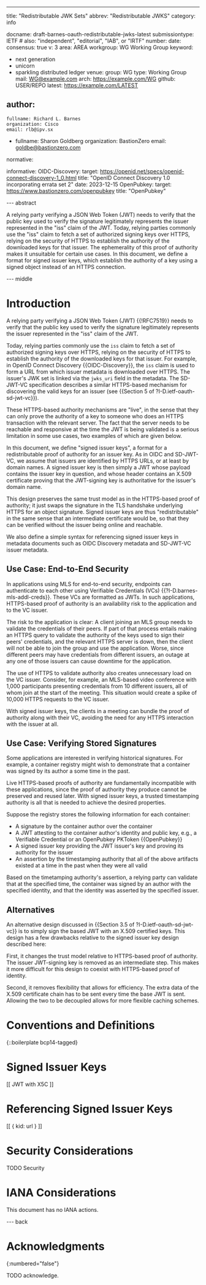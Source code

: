 ---
title: "Redistributable JWK Sets"
abbrev: "Redistributable JWKS"
category: info

docname: draft-barnes-oauth-redistributable-jwks-latest
submissiontype: IETF  # also: "independent", "editorial", "IAB", or "IRTF"
number:
date:
consensus: true
v: 3
area: AREA
workgroup: WG Working Group
keyword:
 - next generation
 - unicorn
 - sparkling distributed ledger
venue:
  group: WG
  type: Working Group
  mail: WG@example.com
  arch: https://example.com/WG
  github: USER/REPO
  latest: https://example.com/LATEST

author:
 -
    fullname: Richard L. Barnes
    organization: Cisco
    email: rlb@ipv.sx
 -
    fullname: Sharon Goldberg
    organization: BastionZero
    email: goldbe@bastionzero.com

normative:

informative:
  OIDC-Discovery:
    target: https://openid.net/specs/openid-connect-discovery-1_0.html
    title: "OpenID Connect Discovery 1.0 incorporating errata set 2"
    date: 2023-12-15
  OpenPubkey:
    target: https://www.bastionzero.com/openpubkey
    title: "OpenPubkey"

--- abstract

A relying party verifying a JSON Web Token (JWT) needs to verify that the public
key used to verify the signature legitimately represents the issuer represented
in the "iss" claim of the JWT.  Today, relying parties commonly use the "iss"
claim to fetch a set of authorized signing keys over HTTPS, relying on the
security of HTTPS to establish the authority of the downloaded keys for that
issuer.  The ephemerality of this proof of authority makes it unsuitable for
certain use cases.  In this document, we define a format for signed issuer keys,
which establish the authority of a key using a signed object instead of an HTTPS
connection.

--- middle

# Introduction

A relying party verifying a JSON Web Token (JWT) {{!RFC7519}} needs to verify
that the public key used to verify the signature legitimately represents the
issuer represented in the "iss" claim of the JWT.

Today, relying parties commonly use the `iss` claim to fetch a set of authorized
signing keys over HTTPS, relying on the security of HTTPS to establish the
authority of the downloaded keys for that issuer.  For example, in OpenID
Connect Discovery {{OIDC-Discovery}}, the `iss` claim is used to form a URL
from which issuer metadata is downloaded over HTTPS.  The issuer's JWK set is
linked via the `jwks_uri` field in the metadata.  The SD-JWT-VC specification
describes a similar HTTPS-based mechanism for discovering the valid keys for an
issuer (see {{Section 5 of ?I-D.ietf-oauth-sd-jwt-vc}}).

These HTTPS-based authority mechanisms are "live", in the sense that they can
only prove the authority of a key to someone who does an HTTPS transaction with
the relevant server.  The fact that the server needs to be reachable and
responsive at the time the JWT is being validated is a serious limitation in
some use cases, two examples of which are given below.

In this document, we define "signed issuer keys", a format for a redistributable
proof of authority for an issuer key.  As in OIDC and SD-JWT-VC, we assume that
issuers are identified by HTTPS URLs, or at least by domain names.  A signed
issuer key is then simply a JWT whose payload contains the issuer key in
question, and whose header contains an X.509 certificate proving that the
JWT-signing key is authoritative for the issuer's domain name.

This design preserves the same trust model as in the HTTPS-based proof of
authority; it just swaps the signature in the TLS handshake underlying HTTPS for
an object signature.  Signed issuer keys are thus "redistributable" in the same
sense that an intermediate certificate would be, so that they can be verified
without the issuer being online and reachable.

We also define a simple syntax for referencing signed issuer keys in metadata
documents such as OIDC Discovery metadata and SD-JWT-VC issuer metadata.

## Use Case: End-to-End Security

In applications using MLS for end-to-end security, endpoints can authenticate to
each other using Verifiable Credentials (VCs) {{?I-D.barnes-mls-addl-creds}}.
These VCs are formatted as JWTs.  In such applications, HTTPS-based proof of
authority is an availability risk to the application and to the VC issuer.

The risk to the application is clear: A client joining an MLS group needs to
validate the credentials of their peers.  If part of that process entails making
an HTTPS query to validate the authority of the keys used to sign their peers'
credentials, and the relevant HTTPS server is down, then the client will not be
able to join the group and use the application.  Worse, since different peers
may have credentials from different issuers, an outage at any one of those
issuers can cause downtime for the application.

The use of HTTPS to validate authority also creates unnecessary load on the VC
issuer.  Consider, for example, an MLS-based video conference with 1,000
participants presenting credentials from 10 different issuers, all of whom join
at the start of the meeting.  This situation would create a spike of 10,000
HTTPS requests to the VC issuer.

With signed issuer keys, the clients in a meeting can bundle the proof of
authority along with their VC, avoiding the need for any HTTPS interaction with
the issuer at all.

## Use Case: Verifying Stored Signatures

Some applications are interested in verifying historical signatures.  For
example, a container registry might wish to demonstrate that a container was
signed by its author a some time in the past.  

Live HTTPS-based proofs of authority are fundamentally incompatible with these
applications, since the proof of authority they produce cannot be preserved and
reused later.  With signed issuer keys, a trusted timestamping authority is all
that is needed to achieve the desired properties.

Suppose the registry stores the following information for each container:

* A signature by the container author over the container
* A JWT attesting to the container author's identity and public key, e.g., a
  Verifiable Credential or an OpenPubkey PKToken {{OpenPubkey}}
* A signed issuer key providing the JWT issuer's key and proving its authority
  for the issuer
* An assertion by the timestamping authority that all of the above artifacts
  existed at a time in the past when they were all valid

Based on the timetamping authority's assertion, a relying party can validate
that at the specified time, the container was signed by an author with the
specified identity, and that the identity was asserted by the specified issuer.

## Alternatives

An alternative design discussed in {{Section 3.5 of ?I-D.ietf-oauth-sd-jwt-vc}}
is to simply sign the based JWT with an X.509 certified keys.  This design has a
few drawbacks relative to the signed issuer key design described here:

First, it changes the trust model relative to HTTPS-based proof of authority.
The issuer JWT-signing key is removed as an intermediate step.  This makes it
more difficult for this design to coexist with HTTPS-based proof of identity.

Second, it removes flexibility that allows for efficiency.  The extra data of
the X.509 certificate chain has to be sent every time the base JWT is sent.
Allowing the two to be decoupled allows for more flexible caching schemes.

# Conventions and Definitions

{::boilerplate bcp14-tagged}

# Signed Issuer Keys

[[ JWT with X5C ]]

# Referencing Signed Issuer Keys

[[ { kid: url } ]]

# Security Considerations

TODO Security


# IANA Considerations

This document has no IANA actions.


--- back

# Acknowledgments
{:numbered="false"}

TODO acknowledge.



